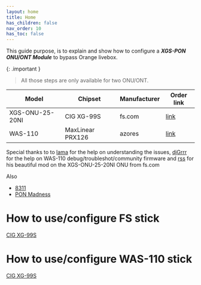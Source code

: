 ```yaml
---
layout: home
title: Home
has_children: false
nav_order: 10
has_toc: false
---
```


This guide purpose, is to explain and show how to configure a ***XGS-PON ONU/ONT Module*** to bypass Orange livebox.

{: .important }
> All those steps are only available for two ONU/ONT.

| Model           | Chipset          | Manufacturer | Order link                                                             |
|-----------------|------------------|--------------|------------------------------------------------------------------------|
| XGS-ONU-25-20NI | CIG XG-99S       | fs.com       | [link](https://www.fs.com/fr/products/185594.html)                     |
| WAS-110         | MaxLinear PRX126 | azores       | [link](https://www.fibermall.com/sale-460693-xgspon-onu-sfp-stick.htm) |

Special thanks to to [lama](https://github.com/palpaga) for the help on understanding the issues, [djGrrr](https://github.com/djGrrr) for the help on WAS-110 debug/troubleshot/community firmware and [rss](https://github.com/rssor) for his beautiful mod on the XGS-ONU-25-20NI ONU from fs.com

Also
- [8311](https://pon.wiki)
- [PON Madness](https://hackaday.io/project/194709-pon-madness-bypass-xgs-pon-ontswith-a-stick)

# How to use/configure FS stick
[CIG XG-99S](https://akhamar.github.io/orange-xgs-pon/20_fs_onu.html)

# How to use/configure WAS-110 stick
[CIG XG-99S](https://akhamar.github.io/orange-xgs-pon/30_was_onu.html)



<!--
 {% t global.tagline %}
-->
